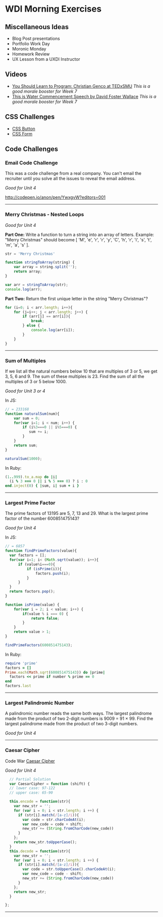 # WDI Morning Exercises

## Miscellaneous Ideas

- Blog Post presentations
- Portfolio Work Day
- Moronic Monday
- Homework Review
- UX Lesson from a UXDI Instructor

## Videos

- [You Should Learn to Program: Christian Genco at TEDxSMU](https://www.youtube.com/watch?v=xfBWk4nw440) _This is a good morale booster for Week 7_
- [This is Water Commencement Speech by David Foster Wallace](https://www.youtube.com/watch?v=MZjpihl2pfg) _This is a good morale booster for Week 7_


## CSS Challenges

- [CSS Button](http://codepen.io/mobify/pen/GtqKj)
- [CSS Form](http://codepen.io/bephf/pen/emzKMJ/)

## Code Challenges

### Email Code Challenge 

This was a code challenge from a real company. You can't email the recruiter until you solve all the issues to reveal the email address. 

_Good for Unit 4_

http://codepen.io/anon/pen/YwxgvW?editors=001

---

### Merry Christmas - Nested Loops

_Good for Unit 4_

**Part One:** Write a function to turn a string into an array of letters. 
Example: "Merry Christmas" should become [ 'M', 'e', 'r', 'r', 'y', 'C', 'h', 'r', 'i', 's', 't', 'm', 'a', 's' ]. 

```js
str = 'Merry Christmas'

function stringToArray(string) {
	var array = string.split('');
	return array;
}

var arr = stringToArray(str);
console.log(arr);
```

**Part Two:** Return the first unique letter in the string "Merry Christmas"?

```js
for (i=0; i < arr.length; i++){
    for (j=i++; j < arr.length; j++) {
        if (arr[j] == arr[i]){
            break;
        } else {
            console.log(arr[i]);
        }
    }
}
```

---

### Sum of Multiples
If we list all the natural numbers below 10 that are multiples of 3 or 5, we get 3, 5, 6 and 9. The sum of these multiples is 23. Find the sum of all the multiples of 3 or 5 below 1000.

_Good for Unit 3 or 4_

  In JS:
  ```js
  // = 233168
  function naturalSum(num){
      var sum = 0;
      for(var i=1; i < num; i++) {
          if (i%3===0 || i%5===0) {
             sum += i;
          }
      }
      return sum;	
  }

  naturalSum(1000);
  ```

  In Ruby:
  ```ruby
  (1..999).to_a.map do |i|
    (i % 3 === 0 || i % 5 === 0) ? i : 0
  end.inject(0) { |sum, i| sum + i }
  ```
--- 

### Largest Prime Factor 

The prime factors of 13195 are 5, 7, 13 and 29. What is the largest prime factor of the number 600851475143?

_Good for Unit 4_

  In JS:
  ```js
  // = 6857
  function findPrimeFactors(value){
  	var factors = [];
  	for(var i=1; i< (Math.sqrt(value)); i++){
  		if (value%i===0){
  			if (isPrime(i)){
  				factors.push(i);
  			}
  		}
  	}
  	return factors.pop();
  }

  function isPrime(value) {
      for(var i = 2; i < value; i++) {
          if(value % i === 0) {
              return false;
          }
      }
      return value > 1;
  }

  findPrimeFactors(600851475143);
  ```

  In Ruby:
  ```ruby
  require 'prime'
  factors = []
  Prime.each(Math.sqrt(600851475143)) do |prime|
    factors << prime if number % prime == 0
  end
  factors.last
  ```
---

### Largest Palindromic Number
A palindromic number reads the same both ways. The largest palindrome made from the product of two 2-digit numbers is 9009 = 91 × 99. Find the largest palindrome made from the product of two 3-digit numbers.

_Good for Unit 4_

---
### Caesar Cipher

Code War [Caesar Cipher](https://www.codewars.com/kata/caesar-cipher-helper/train/javascript)

_Good for Unit 4_

  ```js
    // Partial Solution
    var CaesarCipher = function (shift) {
    // lower case: 97-122
    // upper case: 65-90

    this.encode = function(str){
      var new_str = '';
      for (var i = 0; i < str.length; i ++) {
        if (str[i].match(/[a-z]/i)){
          var code = str.charCodeAt(i);
          var new_code = code + shift;
          new_str += (String.fromCharCode(new_code))
        }
      };
      return new_str.toUpperCase();
    }
    this.decode = function(str){
      var new_str = '';
      for (var i = 0; i < str.length; i ++) {
        if (str[i].match(/[a-z]/i)){
          var code = str.toUpperCase().charCodeAt(i);
          var new_code = code - shift;
          new_str += (String.fromCharCode(new_code))
        }
      };
      return new_str;
    }

  };
  ```
 ---

 
